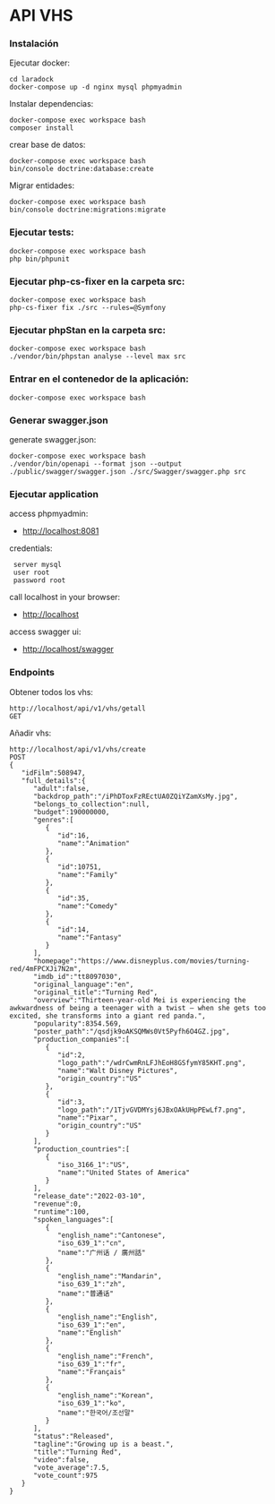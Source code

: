 # API VHS
### Instalación

Ejecutar docker:
```
cd laradock
docker-compose up -d nginx mysql phpmyadmin
```


Instalar dependencias:
```
docker-compose exec workspace bash
composer install
```


crear base de datos:
```
docker-compose exec workspace bash
bin/console doctrine:database:create
```


Migrar entidades:
```
docker-compose exec workspace bash
bin/console doctrine:migrations:migrate
```


### Ejecutar tests:
```
docker-compose exec workspace bash
php bin/phpunit
```


### Ejecutar php-cs-fixer en la carpeta src:
```
docker-compose exec workspace bash
php-cs-fixer fix ./src --rules=@Symfony
```


### Ejecutar phpStan en la carpeta src:
```
docker-compose exec workspace bash
./vendor/bin/phpstan analyse --level max src
```


### Entrar en el contenedor de la aplicación:
```
docker-compose exec workspace bash
```


### Generar swagger.json

generate swagger.json:
```
docker-compose exec workspace bash
./vendor/bin/openapi --format json --output ./public/swagger/swagger.json ./src/Swagger/swagger.php src
```


### Ejecutar application

access phpmyadmin:
- [http://localhost:8081](http://localhost:8081)

credentials:
```
 server mysql
 user root
 password root
```

call localhost in your browser:
- [http://localhost](http://localhost/)

access swagger ui:
- [http://localhost/swagger](http://localhost/swagger)


### Endpoints

Obtener todos los vhs:
```
http://localhost/api/v1/vhs/getall
GET
```


Añadir vhs:
```
http://localhost/api/v1/vhs/create
POST
{
   "idFilm":508947,
   "full_details":{
      "adult":false,
      "backdrop_path":"/iPhDToxFzREctUA0ZQiYZamXsMy.jpg",
      "belongs_to_collection":null,
      "budget":190000000,
      "genres":[
         {
            "id":16,
            "name":"Animation"
         },
         {
            "id":10751,
            "name":"Family"
         },
         {
            "id":35,
            "name":"Comedy"
         },
         {
            "id":14,
            "name":"Fantasy"
         }
      ],
      "homepage":"https://www.disneyplus.com/movies/turning-red/4mFPCXJi7N2m",
      "imdb_id":"tt8097030",
      "original_language":"en",
      "original_title":"Turning Red",
      "overview":"Thirteen-year-old Mei is experiencing the awkwardness of being a teenager with a twist – when she gets too excited, she transforms into a giant red panda.",
      "popularity":8354.569,
      "poster_path":"/qsdjk9oAKSQMWs0Vt5Pyfh6O4GZ.jpg",
      "production_companies":[
         {
            "id":2,
            "logo_path":"/wdrCwmRnLFJhEoH8GSfymY85KHT.png",
            "name":"Walt Disney Pictures",
            "origin_country":"US"
         },
         {
            "id":3,
            "logo_path":"/1TjvGVDMYsj6JBxOAkUHpPEwLf7.png",
            "name":"Pixar",
            "origin_country":"US"
         }
      ],
      "production_countries":[
         {
            "iso_3166_1":"US",
            "name":"United States of America"
         }
      ],
      "release_date":"2022-03-10",
      "revenue":0,
      "runtime":100,
      "spoken_languages":[
         {
            "english_name":"Cantonese",
            "iso_639_1":"cn",
            "name":"广州话 / 廣州話"
         },
         {
            "english_name":"Mandarin",
            "iso_639_1":"zh",
            "name":"普通话"
         },
         {
            "english_name":"English",
            "iso_639_1":"en",
            "name":"English"
         },
         {
            "english_name":"French",
            "iso_639_1":"fr",
            "name":"Français"
         },
         {
            "english_name":"Korean",
            "iso_639_1":"ko",
            "name":"한국어/조선말"
         }
      ],
      "status":"Released",
      "tagline":"Growing up is a beast.",
      "title":"Turning Red",
      "video":false,
      "vote_average":7.5,
      "vote_count":975
   }
}
```